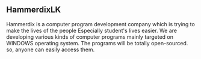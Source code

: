## HammerdixLK

Hammerdix is a computer program development company which is trying to make the lives of the people Especially student's lives easier. We are developing various kinds of computer programs mainly targeted on WINDOWS operating system. The programs will be totally open-sourced. so, anyone can easily access them.
